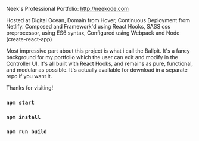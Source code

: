 Neek's Professional Portfolio: http://neekode.com

Hosted at Digital Ocean, Domain from Hover, Continuous Deployment from Netlify.
Composed and Framework'd using React Hooks, SASS css preprocessor, using ES6 syntax, Configured using Webpack and Node (create-react-app)

Most impressive part about this project is what i call the Ballpit. It's a fancy background for my portfolio which the user can edit and modify in the Controller UI. 
It's all built with React Hooks, and remains as pure, functional, and modular as possible. It's actually available for download in a separate repo if you want it. 

Thanks for visiting!

### `npm start`
### `npm install`
### `npm run build`

